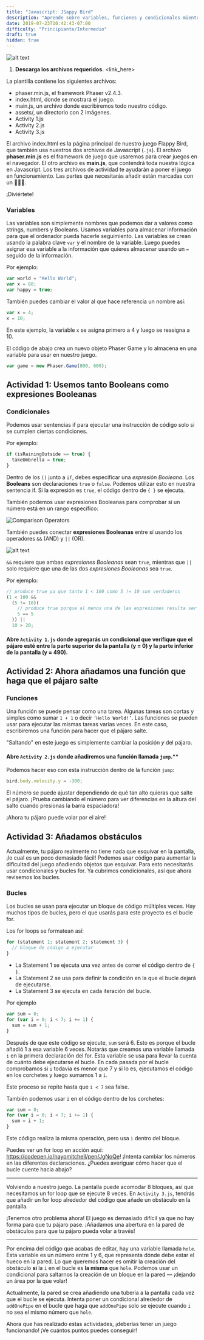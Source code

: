 ```yaml
---
title: "Javascript: JSappy Bird"
description: "Aprende sobre variables, funciones y condicionales mientras construyes un clon de Flappy Bird."
date: 2019-07-23T10:42:43-07:00
difficulty: "Principiante/Intermedio"
draft: true
hidden: true
---
```


![alt text](resources/_gen/images/flappy.png "JSappyBird")

1. **Descarga los archivos requeridos.** <link_here>

La plantilla contiene los siguientes archivos:

- phaser.min.js, el framework Phaser v2.4.3.
- index.html, donde se mostrará el juego.
- main.js, un archivo donde escribiremos todo nuestro código.
- assets/, un directorio con 2 imágenes.
- Activity 1.js
- Activity 2.js
- Activity 3.js

El archivo index.html es la página principal de nuestro juego Flappy Bird, que también usa nuestros dos archivos de Javascript (`.js`). El archivo **phaser.min.js** es el framework de juego que usaremos para crear juegos en el navegador. El otro archivo es **main.js**, que contendrá toda nuestra lógica en Javascript. Los tres archivos de actividad te ayudarán a poner el juego en funcionamiento. Las partes que necesitarás añadir están marcadas con un 🐤🐤🐤.

¡Diviértete!

### Variables

Las variables son simplemente nombres que podemos dar a valores como strings, numbers y Booleans. Usamos variables para almacenar información para que el ordenador pueda hacerle seguimiento. Las variables se crean usando la palabra clave `var` y el nombre de la variable. Luego puedes asignar esa variable a la información que quieres almacenar usando un `=` seguido de la información.

Por ejemplo:

```js
var world = "Hello World";
var x = 88;
var happy = true;
```

También puedes cambiar el valor al que hace referencia un nombre así:

```js
var x = 4;
x = 10;
```

En este ejemplo, la variable `x` se asigna primero a 4 y luego se reasigna a 10.

El código de abajo crea un nuevo objeto Phaser Game y lo almacena en una variable para usar en nuestro juego.

```js
var game = new Phaser.Game(800, 600);
```

## Actividad 1: Usemos tanto Booleans como expresiones Booleanas

### Condicionales

Podemos usar sentencias if para ejecutar una instrucción de código solo si se cumplen ciertas condiciones.

Por ejemplo:

```js
if (isRainingOutside == true) {
  takeUmbrella = true;
}
```

Dentro de los `()` junto a `if`, debes especificar una _expresión Booleana_. Los **Booleans** son declaraciones `true` o `false`. Podemos utilizar esto en nuestra sentencia if. Si la expresión es `true`, el código dentro de `{ }` se ejecuta.

También podemos usar expresiones Booleanas para comprobar si un número está en un rango específico:

![Comparison Operators](https://imgur.com/F9gGHiI.png)

También puedes conectar **expresiones Booleanas** entre sí usando los operadores `&&` (AND) y `||` (OR).

![alt text](resources/_gen/images/statements.png "statements")

`&&` requiere que ambas _expresiones Booleanas_ sean `true`, mientras que `||` solo requiere que una de las dos _expresiones Booleanas_ sea `true`.

Por ejemplo:

```js
// produce true ya que tanto 1 < 100 como 5 != 10 son verdaderos
(1 < 100 &&
  (5 != 10)(
    // produce true porque al menos una de las expresiones resulta ser true
    5 == 5
  )) ||
  10 > 20;
```

#### Abre `Activity 1.js` donde agregarás un condicional que verifique que el pájaro esté entre la parte superior de la pantalla (y = 0) y la parte inferior de la pantalla (y = 490).

## Actividad 2: Ahora añadamos una función que haga que el pájaro salte

### Funciones

Una función se puede pensar como una tarea. Algunas tareas son cortas y simples como sumar `1 + 1` o decir `‘Hello World!’`. Las funciones se pueden usar para ejecutar las mismas tareas varias veces. En este caso, escribiremos una función para hacer que el pájaro salte.

"Saltando" en este juego es simplemente cambiar la posición _y_ del pájaro.

#### Abre `Activity 2.js` donde añadiremos una función llamada `jump`.\*\*

Podemos hacer eso con esta instrucción dentro de la función `jump`:

```js
bird.body.velocity.y = -300;
```

El número se puede ajustar dependiendo de qué tan alto quieras que salte el pájaro. ¡Prueba cambiando el número para ver diferencias en la altura del salto cuando presionas la barra espaciadora!

¡Ahora tu pájaro puede volar por el aire!

## Actividad 3: Añadamos obstáculos

Actualmente, tu pájaro realmente no tiene nada que esquivar en la pantalla, ¡lo cual es un poco demasiado fácil! Podemos usar código para aumentar la dificultad del juego añadiendo objetos que esquivar. Para esto necesitarás usar condicionales y bucles for. Ya cubrimos condicionales, así que ahora revisemos los bucles.

### Bucles

Los bucles se usan para ejecutar un bloque de código múltiples veces. Hay muchos tipos de bucles, pero el que usarás para este proyecto es el bucle for.

Los for loops se formatean así:

```js
for (statement 1; statement 2; statement 3) {
  // bloque de código a ejecutar
}
```

- La Statement 1 se ejecuta una vez antes de correr el código dentro de `{ }`.
- La Statement 2 se usa para definir la condición en la que el bucle dejará de ejecutarse.
- La Statement 3 se ejecuta en cada iteración del bucle.

Por ejemplo

```js
var sum = 0;
for (var i = 0; i < 7; i += 1) {
  sum = sum + 1;
}
```

Después de que este código se ejecute, `sum` será 6. Esto es porque el bucle añadió 1 a esa variable 6 veces. Notarás que creamos una variable llamada `i` en la primera declaración del for. Esta variable se usa para llevar la cuenta de cuánto debe ejecutarse el bucle. En cada pasada por el bucle comprobamos si `i` todavía es menor que 7 y si lo es, ejecutamos el código en los corchetes y luego sumamos 1 a `i`.

Este proceso se repite hasta que `i < 7` sea false.

También podemos usar `i` en el código dentro de los corchetes:

```js
var sum = 0;
for (var i = 0; i < 7; i += 1) {
  sum = i + 1;
}
```

Este código realiza la misma operación, pero usa `i` dentro del bloque.

Puedes ver un for loop en acción aquí: <https://codepen.io/nayomitchell/pen/JgNoQe>! ¡Intenta cambiar los números en las diferentes declaraciones. ¿Puedes averiguar cómo hacer que el bucle cuente hacia abajo?

---

Volviendo a nuestro juego. La pantalla puede acomodar 8 bloques, así que necesitamos un for loop que se ejecute 8 veces. En `Activity 3.js`, tendrás que añadir un for loop alrededor del código que añade un obstáculo en la pantalla.

¡Tenemos otro problema ahora! El juego es demasiado difícil ya que no hay forma para que tu pájaro pase.
¡Añadamos una abertura en la pared de obstáculos para que tu pájaro pueda volar a través!

---

Por encima del código que acabas de editar, hay una variable llamada `hole`. Esta variable es un número entre 1 y 6, que representa dónde debe estar el hueco en la pared.
Lo que queremos hacer es omitir la creación del obstáculo **si** la `i` en el bucle es **la misma** que `hole`. Podemos usar un condicional para saltarnos la creación de un bloque en la pared — ¡dejando un área por la que volar!

Actualmente, la pared se crea añadiendo una tubería a la pantalla cada vez que el bucle se ejecuta. Intenta poner un condicional alrededor de `addOnePipe` en el bucle que haga que `addOnePipe` solo se ejecute cuando `i` no sea el mismo número que `hole`.

Ahora que has realizado estas actividades, ¡deberías tener un juego funcionando! ¡Ve cuántos puntos puedes conseguir!